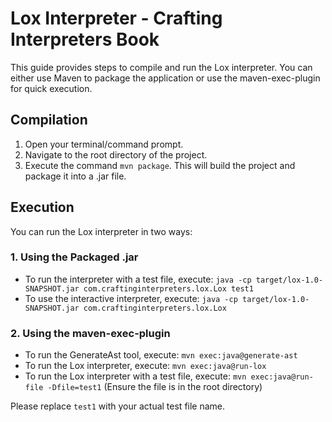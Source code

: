 # Lox Interpreter - Crafting Interpreters Book

This guide provides steps to compile and run the Lox interpreter. You can either use Maven to package the application or use the maven-exec-plugin for quick execution.

## Compilation

1. Open your terminal/command prompt.
2. Navigate to the root directory of the project.
3. Execute the command `mvn package`. This will build the project and package it into a .jar file.

## Execution

You can run the Lox interpreter in two ways:

### 1. Using the Packaged .jar

- To run the interpreter with a test file, execute: `java -cp target/lox-1.0-SNAPSHOT.jar com.craftinginterpreters.lox.Lox test1`
- To use the interactive interpreter, execute: `java -cp target/lox-1.0-SNAPSHOT.jar com.craftinginterpreters.lox.Lox`

### 2. Using the maven-exec-plugin

- To run the GenerateAst tool, execute: `mvn exec:java@generate-ast`
- To run the Lox interpreter, execute: `mvn exec:java@run-lox`
- To run the Lox interpreter with a test file, execute: `mvn exec:java@run-file -Dfile=test1` (Ensure the file is in the root directory)

Please replace `test1` with your actual test file name.
